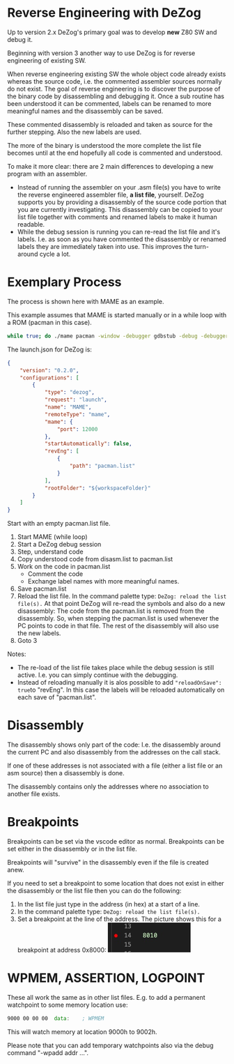 # Reverse Engineering with DeZog

Up to version 2.x DeZog's primary goal was to develop **new** Z80 SW and debug it.

Beginning with version 3 another way to use DeZog is for reverse engineering of existing SW.


When reverse engineering existing SW the whole object code already exists whereas the source code, i.e. the commented assembler sources normally do not exist.
The goal of reverse engineering is to discover the purpose of the binary code by disassembling and debugging it.
Once a sub routine has been understood it can be commented, labels can be renamed to more meaningful names and the disassembly can be saved.

These commented disassembly is reloaded and taken as source for the further stepping. Also the new labels are used.

The more of the binary is understood the more complete the list file becomes until at the end hopefully all code is commented and understood.


To make it more clear: there are 2 main differences to developing a new program with an assembler.
- Instead of running the assembler on your .asm file(s) you have to write the reverse engineered assembler file, **a list file**, yourself. DeZog supports you by providing a disassembly of the source code portion that you are currently investigating. This disassembly can be copied to your list file together with comments and renamed labels to make it human readable.
- While the debug session is running you can re-read the list file and it's labels. I.e. as soon as you have commented the disassembly or renamed labels they are immediately taken into use. This improves the turn-around cycle a lot.


# Exemplary Process

The process is shown here with MAME as an example.

This example assumes that MAME is started manually or in a while loop with a ROM (pacman in this case).
~~~bash
while true; do ./mame pacman -window -debugger gdbstub -debug -debugger_port 12000 -verbose ; sleep 2 ; done
~~~


The launch.json for DeZog is:
~~~json
{
    "version": "0.2.0",
    "configurations": [
        {
            "type": "dezog",
            "request": "launch",
            "name": "MAME",
            "remoteType": "mame",
            "mame": {
                "port": 12000
            },
            "startAutomatically": false,
            "revEng": [
                {
                    "path": "pacman.list"
                }
            ],
            "rootFolder": "${workspaceFolder}"
        }
    ]
}
~~~


Start with an empty pacman.list file.

1. Start MAME (while loop)
2. Start a DeZog debug session
3. Step, understand code
4. Copy understood code from disasm.list to pacman.list
5. Work on the code in pacman.list
	- Comment the code
	- Exchange label names with more meaningful names.
6. Save pacman.list
7. Reload the list file. In the command palette type: ```DeZog: reload the list file(s).```
At that point DeZog will re-read the symbols and also do a new disassembly: The code from the pacman.list is removed from the disassembly. So, when stepping the pacman.list is used whenever the PC points to code in that file.
The rest of the disassembly will also use the new labels.
7. Goto 3

Notes:
- The re-load of the list file takes place while the debug session is still active. I.e. you can simply continue with the debugging.
- Instead of reloading manually it is alos possible to add ```"reloadOnSave": true```to "revEng". In this case the labels will be reloaded automatically on each save of "pacman.list".


# Disassembly

The disassembly shows only part of the code: I.e. the disassembly around the current PC and also disassembly from the addresses on the call stack.

If one of these addresses is not associated with a file (either a list file or an asm source) then a disassembly is done.

The disassembly contains only the addresses where no association to another file exists.


# Breakpoints

Breakpoints can be set via the vscode editor as normal.
Breakpoints can be set either in the disassembly or in the list file.

Breakpoints will "survive" in the disassembly even if the file is created anew.

If you need to set a breakpoint to some location that does not exist in either the disassembly or the list file then you can do the following:
1. In the list file just type in the address (in hex) at a start of a line.
2. In the command palette type: ```DeZog: reload the list file(s).```
3. Set a breakpoint at the line of the address. The picture shows this for a breakpoint at address 0x8000:
![](images/rev_eng_bp_in_listfile.jpg)


# WPMEM, ASSERTION, LOGPOINT

These all work the same as in other list files.
E.g. to add a permanent watchpoint to some memory location use:
~~~asm
9000 00 00 00  data:    ; WPMEM
~~~

This will watch memory at location 9000h to 9002h.

Please note that you can add temporary watchpoints also via the debug command "-wpadd addr ...".

